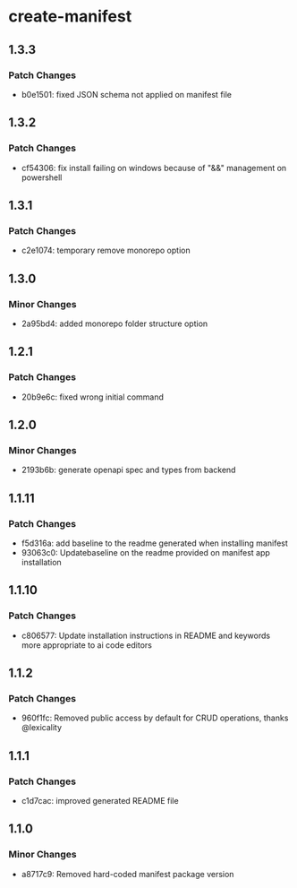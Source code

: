 # create-manifest

## 1.3.3

### Patch Changes

- b0e1501: fixed JSON schema not applied on manifest file

## 1.3.2

### Patch Changes

- cf54306: fix install failing on windows because of "&&" management on powershell

## 1.3.1

### Patch Changes

- c2e1074: temporary remove monorepo option

## 1.3.0

### Minor Changes

- 2a95bd4: added monorepo folder structure option

## 1.2.1

### Patch Changes

- 20b9e6c: fixed wrong initial command

## 1.2.0

### Minor Changes

- 2193b6b: generate openapi spec and types from backend

## 1.1.11

### Patch Changes

- f5d316a: add baseline to the readme generated when installing manifest
- 93063c0: Updatebaseline on the readme provided on manifest app installation

## 1.1.10

### Patch Changes

- c806577: Update installation instructions in README and keywords more appropriate to ai code editors

## 1.1.2

### Patch Changes

- 960f1fc: Removed public access by default for CRUD operations, thanks @lexicality

## 1.1.1

### Patch Changes

- c1d7cac: improved generated README file

## 1.1.0

### Minor Changes

- a8717c9: Removed hard-coded manifest package version

